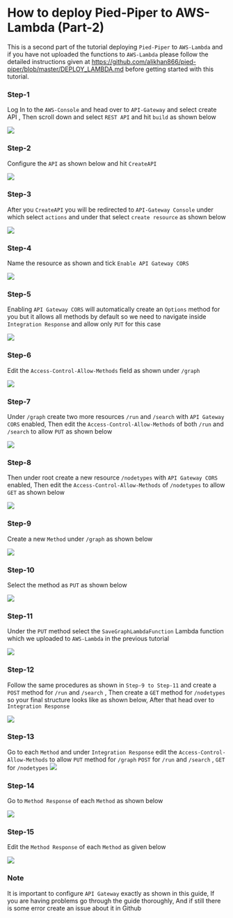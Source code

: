 # How to deploy Pied-Piper to AWS-Lambda (Part-2)

This is a second part of the tutorial deploying `Pied-Piper` to `AWS-Lambda` and if you have not uploaded the functions to `AWS-Lambda` please follow the detailed instructions given at https://github.com/alikhan866/pied-piper/blob/master/DEPLOY_LAMBDA.md before getting started with this tutorial.

### Step-1
Log In to the `AWS-Console` and head over to `API-Gateway` and select create API , Then scroll down and select `REST API` and hit `build` as shown below

![](images/deployToAPIGateway/Step-1.PNG)

### Step-2
Configure the `API` as shown below and hit `CreateAPI`

![](images/deployToAPIGateway/Step-2.PNG)

### Step-3
After you `CreateAPI` you will be redirected to `API-Gateway Console` under which select `actions` and under that select `create resource` as shown below

![](images/deployToAPIGateway/Step-3.PNG)

### Step-4
Name the resource as shown and tick `Enable API Gateway CORS`

![](images/deployToAPIGateway/Step-4.PNG)

### Step-5
Enabling `API Gateway CORS` will automatically create an `Options` method for you but it allows all methods by default so we need to navigate inside `Integration Response` and allow only `PUT` for this case

![](images/deployToAPIGateway/Step-5.PNG)

### Step-6
Edit the `Access-Control-Allow-Methods` field as shown under `/graph`

![](images/deployToAPIGateway/Step-6.PNG)

### Step-7
Under `/graph` create two more resources `/run` and `/search` with `API Gateway CORS` enabled, Then edit the `Access-Control-Allow-Methods` of both `/run` and `/search` to allow `PUT` as shown below

![](images/deployToAPIGateway/Step-7.PNG)

### Step-8
Then under root create a new resource `/nodetypes` with `API Gateway CORS` enabled, Then edit the `Access-Control-Allow-Methods` of `/nodetypes` to allow `GET` as shown below

![](images/deployToAPIGateway/Step-8.PNG)

### Step-9
Create a new `Method` under `/graph` as shown below

![](images/deployToAPIGateway/Step-9.PNG)

### Step-10
Select the method as `PUT` as shown below 

![](images/deployToAPIGateway/Step-10.PNG)

### Step-11
Under the `PUT` method select the `SaveGraphLambdaFunction` Lambda function which we uploaded to `AWS-Lambda` in the previous tutorial

![](images/deployToAPIGateway/Step-11.PNG)

### Step-12
Follow the same procedures as shown in `Step-9 to Step-11` and create a `POST` method for `/run` and `/search` , Then create a `GET` method for `/nodetypes` so your final structure looks like as shown below, After that head over to `Integration Response`

![](images/deployToAPIGateway/Step-12.PNG)

### Step-13
Go to each `Method` and under `Integration Response` edit the `Access-Control-Allow-Methods` to allow `PUT` method for `/graph`
`POST` for `/run` and `/search` , `GET` for `/nodetypes`
![](images/deployToAPIGateway/Step-13.PNG)

### Step-14
Go to `Method Response` of each `Method` as shown below

![](images/deployToAPIGateway/Step-14.PNG)

### Step-15

Edit the `Method Response` of each `Method` as given below

![](images/deployToAPIGateway/Step-15.PNG)

### Note 

It is important to configure `API Gateway` exactly as shown in this guide, If you are having problems go through the guide thoroughly, And if still there is some error create an issue about it in Github
